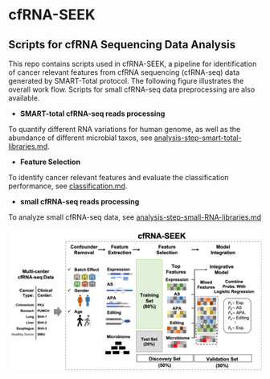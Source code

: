 # cfRNA-SEEK
## Scripts for cfRNA Sequencing Data Analysis

This repo contains scripts used in cfRNA-SEEK, a pipeline for identification of cancer relevant features from cfRNA sequencing (cfRNA-seq) data generated by SMART-Total protocol. The following figure illustrates the overall work flow. Scripts for small cfRNA-seq data preprocessing are also available.

- **SMART-total cfRNA-seq reads processing**

To quantify different RNA variations for human genome, as well as the abundance of different microbial taxos, see [analysis-step-smart-total-libraries.md](analysis-step-smart-total-libraries.md).

- **Feature Selection**

To identify cancer relevant features and evaluate the classification performance, see [classification.md](classification.md).

- **small cfRNA-seq reads processing**

To analyze small cfRNA-seq data, see [analysis-step-small-RNA-libraries.md](analysis-step-small-RNA-libraries.md)


  ![cfRNA-SEEK Pipeline](cfRNA-SEEK.png)




